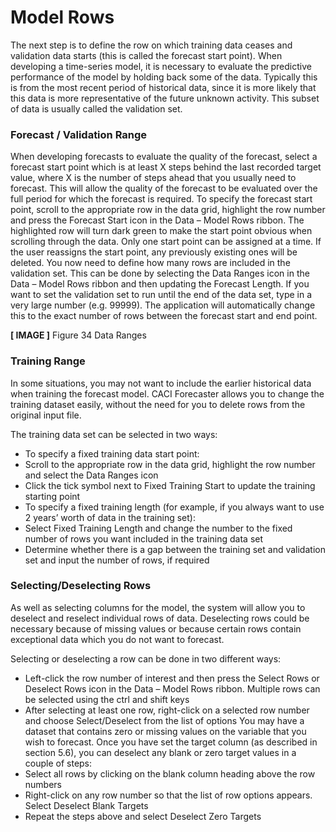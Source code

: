

# Model Rows

The next step is to define the row on which training data ceases and validation data starts (this is called the forecast start point).  When developing a time-series model, it is necessary to evaluate the predictive performance of the model by holding back some of the data.  Typically this is from the most recent period of historical data, since it is more likely that this data is more representative of the future unknown activity.  This subset of data is usually called the validation set.

### Forecast / Validation Range
When developing forecasts to evaluate the quality of the forecast, select a forecast start point which is at least X steps behind the last recorded target value, where X is the number of steps ahead that you usually need to forecast.  This will allow the quality of the forecast to be evaluated over the full period for which the forecast is required.
To specify the forecast start point, scroll to the appropriate row in the data grid, highlight the row number and press the Forecast Start icon in the Data – Model Rows ribbon.  The highlighted row will turn dark green to make the start point obvious when scrolling through the data.  Only one start point can be assigned at a time.  If the user reassigns the start point, any previously existing ones will be deleted.
You now need to define how many rows are included in the validation set.  This can be done by selecting the Data Ranges icon in the Data – Model Rows ribbon and then updating the Forecast Length.  If you want to set the validation set to run until the end of the data set, type in a very large number (e.g. 99999).  The application will automatically change this to the exact number of rows between the forecast start and end point.
 
**[ IMAGE ]**
Figure 34 Data Ranges


### Training Range
In some situations, you may not want to include the earlier historical data when training the forecast model.  CACI Forecaster allows you to change the training dataset easily, without the need for you to delete rows from the original input file.

The training data set can be selected in two ways:
-	To specify a fixed training data start point:
-	Scroll to the appropriate row in the data grid, highlight the row number and select the Data Ranges icon
-	Click the tick symbol next to Fixed Training Start to update the training starting point
-	To specify a fixed training length (for example, if you always want to use 2 years’ worth of data in the training set):
-	Select Fixed Training Length and change the number to the fixed number of rows you want included in the training data set
-	Determine whether there is a gap between the training set and validation set and input the number of rows, if required


### Selecting/Deselecting Rows
As well as selecting columns for the model, the system will allow you to deselect and reselect individual rows of data.  Deselecting rows could be necessary because of missing values or because certain rows contain exceptional data which you do not want to forecast.  


<!-- #### Selecting/deselecting specific rows -->
Selecting or deselecting a row can be done in two different ways:
-	Left-click the row number of interest and then press the Select Rows or Deselect Rows icon in the Data – Model Rows ribbon.  Multiple rows can be selected using the ctrl and shift keys
-	After selecting at least one row, right-click on a selected row number and choose Select/Deselect from the list of options
You may have a dataset that contains zero or missing values on the variable that you wish to forecast.  Once you have set the target column (as described in section 5.6), you can deselect any blank or zero target values in a couple of steps:
-	Select all rows by clicking on the blank column heading above the row numbers
-	Right-click on any row number so that the list of row options appears.  Select Deselect Blank Targets
-	Repeat the steps above and select Deselect Zero Targets
